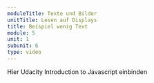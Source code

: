 ```yaml
---
moduleTitle: Texte und Bilder
unitTitle: Lesen auf Displays
title: Beispiel wenig Text
module: 5
unit: 1
subunit: 6
type: video
---
```



Hier Udacity Introduction to Javascript einbinden